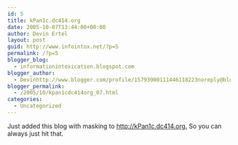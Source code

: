 ```yaml
---
id: 5
title: kPan1c.dc414.org
date: 2005-10-07T13:44:00+00:00
author: Devin Ertel
layout: post
guid: http://www.infointox.net/?p=5
permalink: /?p=5
blogger_blog:
  - informationintoxication.blogspot.com
blogger_author:
  - Devinhttp://www.blogger.com/profile/15793900111446118223noreply@blogger.com
blogger_permalink:
  - /2005/10/kpan1cdc414org_07.html
categories:
  - Uncategorized
---
```

Just added this blog with masking to <http://kPan1c.dc414.org.> So you can always just hit that.